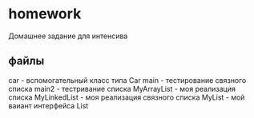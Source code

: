 # homework
Домашнее задание для интенсива

## файлы
car - вспомогательный класс типа Car
main - тестирование связного списка
main2 - тестривание списка
MyArrayList - моя реализация списка
MyLinkedList - моя реализация связного списка
MyList - мой ваиант интерфейса List
